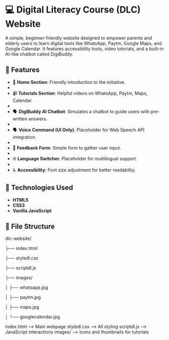 # 💻 Digital Literacy Course (DLC) Website

A simple, beginner-friendly website designed to empower parents and elderly users to learn digital tools like WhatsApp, Paytm, Google Maps, and Google Calendar. It features accessibility tools, video tutorials, and a built-in AI-like chatbot called DigiBuddy.

## 🧩 Features

- 🎯 **Home Section**: Friendly introduction to the initiative.
- 
- 📹 **Tutorials Section**: Helpful videos on WhatsApp, Paytm, Maps, Calendar.
- 
- 🗣️ **DigiBuddy AI Chatbot**: Simulates a chatbot to guide users with pre-written answers.
- 
- 🗣️ **Voice Command (UI Only)**: Placeholder for Web Speech API integration.
- 
- 📝 **Feedback Form**: Simple form to gather user input.
- 
- 🌐 **Language Switcher**: Placeholder for multilingual support.
- 
- ♿ **Accessibility**: Font size adjustment for better readability.

## 🧠 Technologies Used

- **HTML5**
- **CSS3**
- **Vanilla JavaScript**

## 📁 File Structure
dlc-website/

├── index.html

├── styledl.css

├── scriptdl.js

├── images/

│   ├── whatsapp.jpg

│   ├── paytm.jpg

│   ├── maps.jpg

│   └── googlecalendar.jpg

index.html --> Main webpage
styledl.css --> All styling
scriptdl.js --> JavaScript interactions
images/ --> Icons and thumbnails for tutorials


